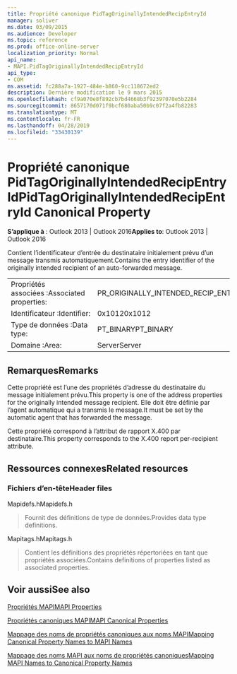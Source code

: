 ```yaml
---
title: Propriété canonique PidTagOriginallyIntendedRecipEntryId
manager: soliver
ms.date: 03/09/2015
ms.audience: Developer
ms.topic: reference
ms.prod: office-online-server
localization_priority: Normal
api_name:
- MAPI.PidTagOriginallyIntendedRecipEntryId
api_type:
- COM
ms.assetid: fc288a7a-1927-484e-b860-9cc118672ed2
description: Dernière modification le 9 mars 2015
ms.openlocfilehash: cf9a070e8f892cb7bd4668b3f92397070e5b2284
ms.sourcegitcommit: 8657170d071f9bcf680aba50b9c07f2a4fb82283
ms.translationtype: MT
ms.contentlocale: fr-FR
ms.lasthandoff: 04/28/2019
ms.locfileid: "33430139"
---
```

# <a name="pidtagoriginallyintendedrecipentryid-canonical-property"></a><span data-ttu-id="3f8cf-103">Propriété canonique PidTagOriginallyIntendedRecipEntryId</span><span class="sxs-lookup"><span data-stu-id="3f8cf-103">PidTagOriginallyIntendedRecipEntryId Canonical Property</span></span>

  
  
<span data-ttu-id="3f8cf-104">**S’applique à** : Outlook 2013 | Outlook 2016</span><span class="sxs-lookup"><span data-stu-id="3f8cf-104">**Applies to**: Outlook 2013 | Outlook 2016</span></span> 
  
<span data-ttu-id="3f8cf-105">Contient l’identificateur d’entrée du destinataire initialement prévu d’un message transmis automatiquement.</span><span class="sxs-lookup"><span data-stu-id="3f8cf-105">Contains the entry identifier of the originally intended recipient of an auto-forwarded message.</span></span>
  
|||
|:-----|:-----|
|<span data-ttu-id="3f8cf-106">Propriétés associées :</span><span class="sxs-lookup"><span data-stu-id="3f8cf-106">Associated properties:</span></span>  <br/> |<span data-ttu-id="3f8cf-107">PR_ORIGINALLY_INTENDED_RECIP_ENTRYID</span><span class="sxs-lookup"><span data-stu-id="3f8cf-107">PR_ORIGINALLY_INTENDED_RECIP_ENTRYID</span></span>  <br/> |
|<span data-ttu-id="3f8cf-108">Identificateur :</span><span class="sxs-lookup"><span data-stu-id="3f8cf-108">Identifier:</span></span>  <br/> |<span data-ttu-id="3f8cf-109">0x1012</span><span class="sxs-lookup"><span data-stu-id="3f8cf-109">0x1012</span></span>  <br/> |
|<span data-ttu-id="3f8cf-110">Type de données :</span><span class="sxs-lookup"><span data-stu-id="3f8cf-110">Data type:</span></span>  <br/> |<span data-ttu-id="3f8cf-111">PT_BINARY</span><span class="sxs-lookup"><span data-stu-id="3f8cf-111">PT_BINARY</span></span>  <br/> |
|<span data-ttu-id="3f8cf-112">Domaine :</span><span class="sxs-lookup"><span data-stu-id="3f8cf-112">Area:</span></span>  <br/> |<span data-ttu-id="3f8cf-113">Server</span><span class="sxs-lookup"><span data-stu-id="3f8cf-113">Server</span></span>  <br/> |
   
## <a name="remarks"></a><span data-ttu-id="3f8cf-114">Remarques</span><span class="sxs-lookup"><span data-stu-id="3f8cf-114">Remarks</span></span>

<span data-ttu-id="3f8cf-115">Cette propriété est l’une des propriétés d’adresse du destinataire du message initialement prévu.</span><span class="sxs-lookup"><span data-stu-id="3f8cf-115">This property is one of the address properties for the originally intended message recipient.</span></span> <span data-ttu-id="3f8cf-116">Elle doit être définie par l’agent automatique qui a transmis le message.</span><span class="sxs-lookup"><span data-stu-id="3f8cf-116">It must be set by the automatic agent that has forwarded the message.</span></span>
  
<span data-ttu-id="3f8cf-117">Cette propriété correspond à l’attribut de rapport X.400 par destinataire.</span><span class="sxs-lookup"><span data-stu-id="3f8cf-117">This property corresponds to the X.400 report per-recipient attribute.</span></span>
  
## <a name="related-resources"></a><span data-ttu-id="3f8cf-118">Ressources connexes</span><span class="sxs-lookup"><span data-stu-id="3f8cf-118">Related resources</span></span>

### <a name="header-files"></a><span data-ttu-id="3f8cf-119">Fichiers d’en-tête</span><span class="sxs-lookup"><span data-stu-id="3f8cf-119">Header files</span></span>

<span data-ttu-id="3f8cf-120">Mapidefs.h</span><span class="sxs-lookup"><span data-stu-id="3f8cf-120">Mapidefs.h</span></span>
  
> <span data-ttu-id="3f8cf-121">Fournit des définitions de type de données.</span><span class="sxs-lookup"><span data-stu-id="3f8cf-121">Provides data type definitions.</span></span>
    
<span data-ttu-id="3f8cf-122">Mapitags.h</span><span class="sxs-lookup"><span data-stu-id="3f8cf-122">Mapitags.h</span></span>
  
> <span data-ttu-id="3f8cf-123">Contient les définitions des propriétés répertoriées en tant que propriétés associées.</span><span class="sxs-lookup"><span data-stu-id="3f8cf-123">Contains definitions of properties listed as associated properties.</span></span>
    
## <a name="see-also"></a><span data-ttu-id="3f8cf-124">Voir aussi</span><span class="sxs-lookup"><span data-stu-id="3f8cf-124">See also</span></span>



[<span data-ttu-id="3f8cf-125">Propriétés MAPI</span><span class="sxs-lookup"><span data-stu-id="3f8cf-125">MAPI Properties</span></span>](mapi-properties.md)
  
[<span data-ttu-id="3f8cf-126">Propriétés canoniques MAPI</span><span class="sxs-lookup"><span data-stu-id="3f8cf-126">MAPI Canonical Properties</span></span>](mapi-canonical-properties.md)
  
[<span data-ttu-id="3f8cf-127">Mappage des noms de propriétés canoniques aux noms MAPI</span><span class="sxs-lookup"><span data-stu-id="3f8cf-127">Mapping Canonical Property Names to MAPI Names</span></span>](mapping-canonical-property-names-to-mapi-names.md)
  
[<span data-ttu-id="3f8cf-128">Mappage des noms MAPI aux noms de propriétés canoniques</span><span class="sxs-lookup"><span data-stu-id="3f8cf-128">Mapping MAPI Names to Canonical Property Names</span></span>](mapping-mapi-names-to-canonical-property-names.md)

